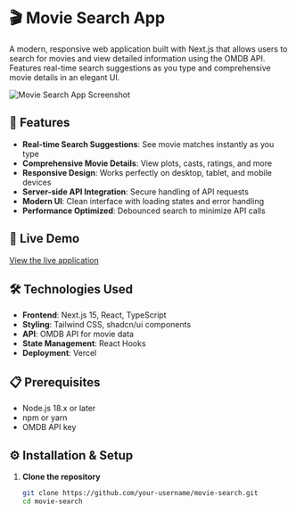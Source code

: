 # 🎬 Movie Search App

A modern, responsive web application built with Next.js that allows users to search for movies and view detailed information using the OMDB API. Features real-time search suggestions as you type and comprehensive movie details in an elegant UI.

![Movie Search App Screenshot](https://i.postimg.cc/GtFj48tT/movie-search.png) 

## 🌟 Features

- **Real-time Search Suggestions**: See movie matches instantly as you type
- **Comprehensive Movie Details**: View plots, casts, ratings, and more
- **Responsive Design**: Works perfectly on desktop, tablet, and mobile devices
- **Server-side API Integration**: Secure handling of API requests
- **Modern UI**: Clean interface with loading states and error handling
- **Performance Optimized**: Debounced search to minimize API calls

## 🚀 Live Demo

[View the live application](https://movie-search-web-sigma.vercel.app/)

## 🛠️ Technologies Used

- **Frontend**: Next.js 15, React, TypeScript
- **Styling**: Tailwind CSS, shadcn/ui components
- **API**: OMDB API for movie data
- **State Management**: React Hooks
- **Deployment**: Vercel

## 📋 Prerequisites

- Node.js 18.x or later
- npm or yarn
- OMDB API key

## ⚙️ Installation & Setup

1. **Clone the repository**
   ```bash
   git clone https://github.com/your-username/movie-search.git
   cd movie-search
